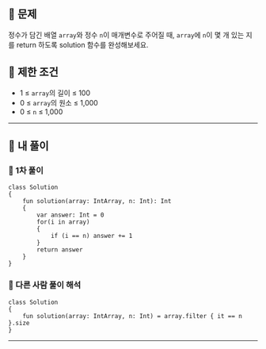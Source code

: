 <h2 id="📖-문제"><strong>📖</strong> 문제</h2>
<p>정수가 담긴 배열 <code>array</code>와 정수 <code>n</code>이 매개변수로 주어질 때, <code>array</code>에 <code>n</code>이 몇 개 있는 지를 return 하도록 solution 함수를 완성해보세요.</p>
<h2 id="📖-제한-조건"><strong>📖</strong> 제한 조건</h2>
<ul>
<li>1 ≤ <code>array</code>의 길이 ≤ 100</li>
<li>0 ≤ <code>array</code>의 원소 ≤ 1,000</li>
<li>0 ≤ <code>n</code> ≤ 1,000</li>
</ul>
<hr />
<h2 id="👻-내-풀이">👻 내 풀이</h2>
<h3 id="👻-1차-풀이">👻 1차 풀이</h3>
<pre><code class="language-kotlin">class Solution 
{
    fun solution(array: IntArray, n: Int): Int 
    {
        var answer: Int = 0
        for(i in array)
        {
            if (i == n) answer += 1
        }
        return answer
    }
}</code></pre>
<h3 id="👻-다른-사람-풀이-해석">👻 다른 사람 풀이 해석</h3>
<pre><code class="language-kotlin">class Solution 
{
    fun solution(array: IntArray, n: Int) = array.filter { it == n }.size
}</code></pre>
<hr />